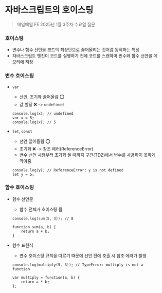# 자바스크립트의 호이스팅

> 매일메일 FE 2025년 1월 3주차 수요일 질문

### 호이스팅
- 변수나 함수 선언을 코드의 최상단으로 끌어올리는 것처럼 동작하는 특성
- 자바스크립트 엔진이 코드를 실행하기 전에 코드를 스캔하며 변수와 함수 선언을 메모리에 저장

### 변수 호이스팅
- `var`
    - 선언, 초기화 끌어올림 ⭕️
    - 값 할당 ❌ -> `undefined`
    ```
    console.log(x); // undefined
    var x = 5;
    console.log(x); // 5
    ```

- `let`, `const`
    - 선언 끌어올림 ⭕️
    - 초기화 ❌ -> 참조 에러(ReferenceError) 
    - 변수 선언 시점부터 초기화 될 때까지 구간(TDZ)에서 변수를 사용하지 못하게 막아줌
    ```
    console.log(y); // ReferenceError: y is not defined
    let y = 5;
    ```

### 함수 호이스팅
- 함수 선언문
    - 함수 전체가 호이스팅 됨
    ```
    console.log(sum(5, 3)); // 8

    function sum(a, b) {
        return a + b;
    }
    ```

- 함수 표현식
    - 변수 호이스팅 규칙을 따르기 때문에 선언 전에 호출 시 참조 에러가 발생
    ```
    console.log(multiply(5, 3)); // TypeError: multiply is not a function
    
    var multiply = function(a, b) {
        return a * b;
    };
    ```